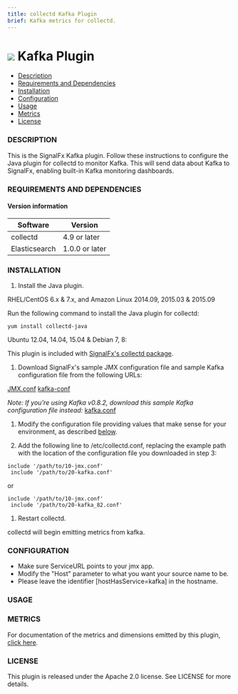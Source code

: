```yaml
---
title: collectd Kafka Plugin
brief: Kafka metrics for collectd.
---
```


# ![](https://github.com/signalfx/Integrations/blob/master/collectd-kafka/img/integrations_kafka.png) Kafka Plugin

- [Description](#description)
- [Requirements and Dependencies](#requirements-and-dependencies)
- [Installation](#installation)
- [Configuration](#configuration)
- [Usage](#usage)
- [Metrics](#metrics)
- [License](#license)

### DESCRIPTION

This is the SignalFx Kafka plugin. Follow these instructions to configure the Java plugin for collectd to monitor Kafka. This will send data about Kafka to SignalFx, enabling built-in Kafka monitoring dashboards.

### REQUIREMENTS AND DEPENDENCIES

#### Version information

| Software          | Version        |
|-------------------|----------------|
| collectd          | 4.9 or later   |
| Elasticsearch     | 1.0.0 or later |

### INSTALLATION

1. Install the Java plugin.

 RHEL/CentOS 6.x & 7.x, and Amazon Linux 2014.09, 2015.03 & 2015.09

 Run the following command to install the Java plugin for collectd:

 ```
 yum install collectd-java
 ```
 Ubuntu 12.04, 14.04, 15.04 & Debian 7, 8:

 This plugin is included with [SignalFx's collectd package](https://github.com/signalfx/Integrations/tree/master/collectd).

1. Download SignalFx's sample JMX configuration file and sample Kafka configuration file from the following URLs:

 [JMX.conf](https://github.com/signalfx/Integrations/collectd-jmx/10-jmx.conf)
 [kafka-conf](https://github.com/signalfx/Integrations/collectd-kafka/20-kafka.conf)

 *Note: If you're using Kafka v0.8.2, download this sample Kafka configuration file instead:*
 [kafka.conf](https://github.com/signalfx/Integrations/collectd-kafka/20-kafka_82.conf)

1. Modify the configuration file providing values that make sense for your environment, as described [below](#configuration).

1. Add the following line to /etc/collectd.conf, replacing the example path with the location of the configuration file you downloaded in step 3:
 ```
 include '/path/to/10-jmx.conf'
  include '/path/to/20-kafka.conf'
 ```
or
 ```
 include '/path/to/10-jmx.conf'
  include '/path/to/20-kafka_82.conf'
 ```

1. Restart collectd.

collectd will begin emitting metrics from kafka.

### CONFIGURATION

* Make sure ServiceURL points to your jmx app.
* Modify the "Host" parameter to what you want your source name to be.
* Please leave the identifier [hostHasService=kafka] in the hostname.

### USAGE


### METRICS

For documentation of the metrics and dimensions emitted by this plugin, [click here](././docs).

### LICENSE

This plugin is released under the Apache 2.0 license. See LICENSE for more details.
